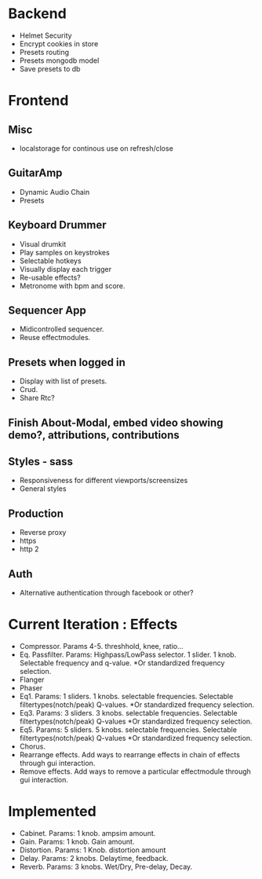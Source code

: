 # Backend
 * Helmet Security
 * Encrypt cookies in store
 * Presets routing
 * Presets mongodb model
 * Save presets to db
# Frontend
## Misc
  * localstorage for continous use on refresh/close
## GuitarAmp
  * Dynamic Audio Chain
  * Presets
## Keyboard Drummer
  * Visual drumkit
  * Play samples on keystrokes
  * Selectable hotkeys
  * Visually display each trigger
  * Re-usable effects?
  * Metronome with bpm and score.
## Sequencer App
  * Midicontrolled sequencer.
  * Reuse effectmodules.
## Presets when logged in
  * Display with list of presets.
  * Crud.
  * Share Rtc?
## Finish About-Modal, embed video showing demo?, attributions, contributions
## Styles - sass
  * Responsiveness for different viewports/screensizes
  * General styles
## Production
  * Reverse proxy
  * https
  * http 2
## Auth
  * Alternative authentication through facebook or other?
# Current Iteration : Effects
  * Compressor. Params 4-5. threshhold, knee, ratio...
  * Eq. Passfilter. Params: Highpass/LowPass selector. 1 slider. 1 knob. Selectable frequency and q-value. *Or standardized frequency selection.
  * Flanger
  * Phaser
  * Eq1. Params: 1 sliders. 1 knobs. selectable frequencies. Selectable filtertypes(notch/peak) Q-values. *Or standardized frequency selection.
  * Eq3. Params: 3 sliders. 3 knobs. selectable frequencies. Selectable filtertypes(notch/peak) Q-values  *Or standardized frequency selection.
  * Eq5. Params: 5 sliders. 5 knobs. selectable frequencies. Selectable filtertypes(notch/peak) Q-values  *Or standardized frequency selection.
  * Chorus.
  * Rearrange effects. Add ways to rearrange effects in chain of effects through gui interaction.
  * Remove effects. Add ways to remove a particular effectmodule through gui interaction.
# Implemented
  * Cabinet. Params: 1 knob. ampsim amount.
  * Gain. Params: 1 knob. Gain amount.
  * Distortion. Params: 1 Knob. distortion amount
  * Delay. Params: 2 knobs. Delaytime, feedback.
  * Reverb. Params: 3 knobs. Wet/Dry, Pre-delay, Decay.

